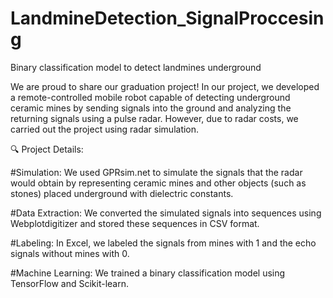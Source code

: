 # LandmineDetection_SignalProccesing
Binary classification model to detect landmines underground

We are proud to share our graduation project! In our project, we developed a remote-controlled mobile robot capable of detecting underground ceramic mines by sending signals into the ground and analyzing the returning signals using a pulse radar. However, due to radar costs, we carried out the project using radar simulation.

🔍 Project Details:

#Simulation: We used GPRsim.net to simulate the signals that the radar would obtain by representing ceramic mines and other objects (such as stones) placed underground with dielectric constants.

#Data Extraction: We converted the simulated signals into sequences using Webplotdigitizer and stored these sequences in CSV format.

#Labeling: In Excel, we labeled the signals from mines with 1 and the echo signals without mines with 0.

#Machine Learning: We trained a binary classification model using TensorFlow and Scikit-learn.
